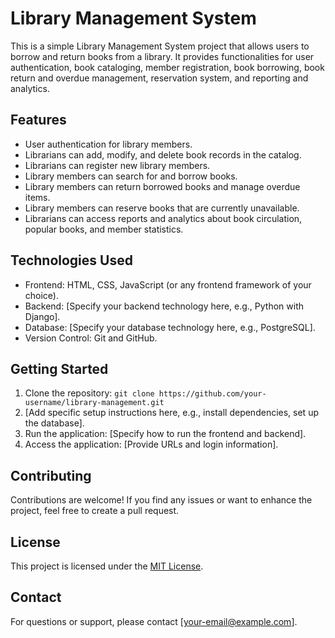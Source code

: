 # Library Management System

This is a simple Library Management System project that allows users to borrow and return books from a library. It provides functionalities for user authentication, book cataloging, member registration, book borrowing, book return and overdue management, reservation system, and reporting and analytics.

## Features

- User authentication for library members.
- Librarians can add, modify, and delete book records in the catalog.
- Librarians can register new library members.
- Library members can search for and borrow books.
- Library members can return borrowed books and manage overdue items.
- Library members can reserve books that are currently unavailable.
- Librarians can access reports and analytics about book circulation, popular books, and member statistics.

## Technologies Used

- Frontend: HTML, CSS, JavaScript (or any frontend framework of your choice).
- Backend: [Specify your backend technology here, e.g., Python with Django].
- Database: [Specify your database technology here, e.g., PostgreSQL].
- Version Control: Git and GitHub.

## Getting Started

1. Clone the repository: `git clone https://github.com/your-username/library-management.git`
2. [Add specific setup instructions here, e.g., install dependencies, set up the database].
3. Run the application: [Specify how to run the frontend and backend].
4. Access the application: [Provide URLs and login information].

## Contributing

Contributions are welcome! If you find any issues or want to enhance the project, feel free to create a pull request.

## License

This project is licensed under the [MIT License](LICENSE).

## Contact

For questions or support, please contact [your-email@example.com].
